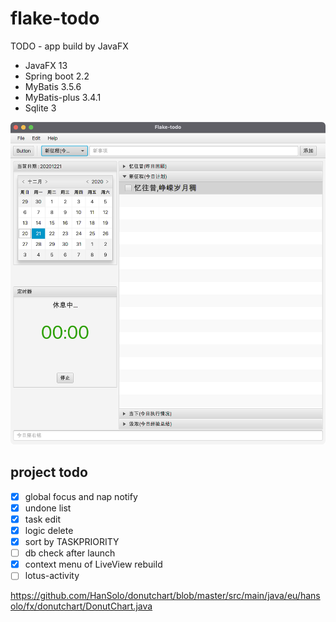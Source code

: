 # flake-todo

TODO - app build by JavaFX

- JavaFX 13
- Spring boot 2.2
- MyBatis 3.5.6
- MyBatis-plus 3.4.1
- Sqlite 3

![中文界面展示](docs/images/perview.png)

## project todo

- [x] global focus and nap notify
- [x] undone list
- [x] task edit
- [x] logic delete
- [x] sort by TASKPRIORITY
- [ ] db check after launch
- [x] context menu of LiveView rebuild
- [ ] lotus-activity

https://github.com/HanSolo/donutchart/blob/master/src/main/java/eu/hansolo/fx/donutchart/DonutChart.java